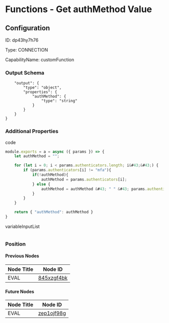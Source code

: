 # Functions - Get authMethod Value
## Configuration
ID:  dp43hy7h76

Type: CONNECTION 

CapabilityName: customFunction





### Output Schema
``` {
	"output": {
		"type": "object",
		"properties": {
			"authMethod": {
				"type": "string"
			}
		}
	}
} 
```

### Additional Properties
code
```js 
module.exports = a = async ({ params }) => {
	let authMethod = "";

	for (let i = 0; i < params.authenticators.length; i&#43;&#43;) {
  		if (params.authenticators[i] != "mfa"){
			if(!authMethod){
				authMethod = params.authenticators[i];
			} else {
				authMethod = authMethod &#43; " " &#43; params.authenticators[i];
			}
		}
	}

	return { "authMethod": authMethod }
}
```


variableInputList
```
```





### Position

#### Previous Nodes
| Node Title | Node ID |
| :------------- | ------------ |
| EVAL | [845xzgf4bk](./845xzgf4bk.md) | 
 
 #### Future Nodes
| Node Title | Node ID |
| :------------- | ------------ |
| EVAL |[zep1ojf98g](./zep1ojf98g.md) | 